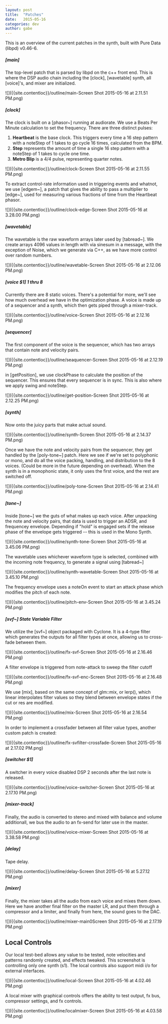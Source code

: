 ```yaml
---
layout: post
title:  "Patches"
date:   2015-05-16
categories: dev
author: gabe
---
```


This is an overview of the current patches in the synth, built with Pure Data (libpd) v0.46-6.

##### [main]

The top-level patch that is parsed by libpd on the c++ front end. This is where the DSP audio chain including the [clock], [wavetable] synth, all [voice]'s, and mixer are initialized.

![]({{site.contentloc}}/outline/main-Screen Shot 2015-05-16 at 2.11.51 PM.png)

##### [clock]

The clock is built on a [phasor~] running at audiorate. We use a Beats Per Minute calculation to set the frequency. There are three distinct pulses:

  1. **Heartbeat** is the base clock. This triggers every time a 16 step pattern with a noteStep of 1 takes to go cycle 16 times, calculated from the BPM.
  2. **Step** represents the amount of time a single 16 step pattern with a noteStep of 1 takes to cycle one time.
  3. **Metro Blip** is a 4/4 pulse, representing quarter notes.

![]({{site.contentloc}}/outline/clock-Screen Shot 2015-05-16 at 2.11.55 PM.png)

To extract control-rate information used in triggering events and whatnot, we use [edgem~], a patch that gives the ability to pass a multiplier to [edge~], used for measuring various fractions of time from the Heartbeat phasor.

![]({{site.contentloc}}/outline/clock-edge-Screen Shot 2015-05-16 at 3.28.00 PM.png)

##### [wavetable]

The wavetable is the raw waveform arrays later used by [tabread~]. We create arrays 4096 values in length with via sinesum in a message, with the exception of Noise, which we generate via C++, as we have more control over random numbers.

![]({{site.contentloc}}/outline/wavetable-Screen Shot 2015-05-16 at 2.12.06 PM.png)

##### [voice $1] 1 thru 8

Currently there are 8 static voices. There's a potential for more, we'll see how much overhead we have in the optimization phase. A voice is made up of a sequencer and a synth, which then gets piped through a mixer-track.

![]({{site.contentloc}}/outline/voice-Screen Shot 2015-05-16 at 2.12.16 PM.png)

##### [sequencer]

The first component of the voice is the sequencer, which has two arrays that contain note and velocity pairs.

![]({{site.contentloc}}/outline/seaquencer-Screen Shot 2015-05-16 at 2.12.19 PM.png)

in [getPosition], we use clockPhase to calculate the position of the sequencer. This ensures that every sequencer is in sync. This is also where we apply swing and noteStep.

![]({{site.contentloc}}/outline/get-position-Screen Shot 2015-05-16 at 2.12.25 PM.png)

##### [synth]

Now onto the juicy parts that make actual sound.

![]({{site.contentloc}}/outline/synth-Screen Shot 2015-05-16 at 2.14.37 PM.png)

Once we have the note and velocity pairs from the sequencer, they get handled by the [poly-tone~] patch. Here we see if we're set to polyphonic or mono, and do all the voice packing, handling, and distribution to the 8 voices. (Could be more in the future depending on overhead). When the synth is in a monophonic state, it only uses the first voice, and the rest are switched off.

![]({{site.contentloc}}/outline/poly-tone-Screen Shot 2015-05-16 at 2.14.41 PM.png)

##### [tone~]

Inside [tone~] we the guts of what makes up each voice. After unpacking the note and velocity pairs, that data is used to trigger an ADSR, and frequencey envelope. Depending if "hold" is engaged sets if the release phase of the envelope gets triggered -- this is used in the Mono Synth.

![]({{site.contentloc}}/outline/synth-tone-Screen Shot 2015-05-16 at 3.45.06 PM.png)

The wavetable uses whichever waveform type is selected, combined with the incoming note frequency, to generate a signal using [tabread~]

![]({{site.contentloc}}/outline/synth-wavetable-Screen Shot 2015-05-16 at 3.45.10 PM.png)

The frequency envelope uses a noteOn event to start an attack phase which modifies the pitch of each note.

![]({{site.contentloc}}/outline/pitch-env-Screen Shot 2015-05-16 at 3.45.24 PM.png)

##### [svf~] State Variable Filter

We utilize the [svf~] object packaged with Cyclone. It is a 4-type filter which generates the outputs for all filter types at once, allowing us to cross-fade between them.

![]({{site.contentloc}}/outline/fx-svf-Screen Shot 2015-05-16 at 2.16.46 PM.png)

A filter envelope is triggered from note-attack to sweep the filter cutoff

![]({{site.contentloc}}/outline/fx-svf-enc-Screen Shot 2015-05-16 at 2.16.48 PM.png)

We use [mix], based on the same concept of glm::mix, or lerp(), which linear interpolates filter values so they blend between envelope states if the cut or res are modified.

![]({{site.contentloc}}/outline/mix-Screen Shot 2015-05-16 at 2.16.54 PM.png)

In order to implement a crossfader between all filter value types, another custom patch is created:

![]({{site.contentloc}}/outline/fx-svfilter-crossfade-Screen Shot 2015-05-16 at 2.17.02 PM.png)


##### [switcher $1]

A switcher in every voice disabled DSP 2 seconds after the last note is released.

![]({{site.contentloc}}/outline/voice-switcher-Screen Shot 2015-05-16 at 2.17.10 PM.png)

##### [mixer-track]

Finally, the audio is converted to stereo and mixed with balance and volume additionall, we bus the audio to an fx-send for later use in the master.

![]({{site.contentloc}}/outline/voice-mixer-Screen Shot 2015-05-16 at 3.38.58 PM.png)


##### [delay]

Tape delay.

![]({{site.contentloc}}/outline/delay-Screen Shot 2015-05-16 at 5.27.12 PM.png)


##### [mixer]

Finally, the mixer takes all the audio from each voice and mixes them down. Here we have another final filter on the master LR, and put them through a compressor and a limiter, and finally from here, the sound goes to the DAC.

![]({{site.contentloc}}/outline/mixer-main0Screen Shot 2015-05-16 at 2.17.19 PM.png)

## Local Controls

Our local test-bed allows any value to be tested, note velocities and patterns randomly created, and effects tweaked. This screenshot is controlling only one synth (s1). The local controls also support midi i/o for external interfaces.

![]({{site.contentloc}}/outline/local-Screen Shot 2015-05-16 at 4.02.46 PM.png)

A local mixer with graphical controls offers the ability to test output, fx bus, compressor settings, and fx controls.

![]({{site.contentloc}}/outline/localmixer-Screen Shot 2015-05-16 at 4.03.58 PM.png)


